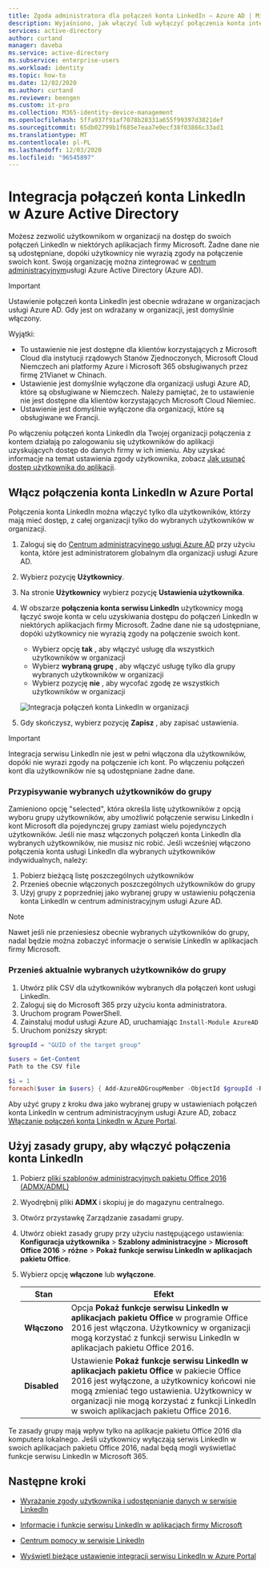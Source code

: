 ```yaml
---
title: Zgoda administratora dla połączeń konta LinkedIn — Azure AD | Microsoft Docs
description: Wyjaśniono, jak włączyć lub wyłączyć połączenia konta integracji z usługą LinkedIn w aplikacjach firmy Microsoft w Azure Active Directory
services: active-directory
author: curtand
manager: daveba
ms.service: active-directory
ms.subservice: enterprise-users
ms.workload: identity
ms.topic: how-to
ms.date: 12/02/2020
ms.author: curtand
ms.reviewer: beengen
ms.custom: it-pro
ms.collection: M365-identity-device-management
ms.openlocfilehash: 5ffa937f91af7078b28331a655f99397d3821def
ms.sourcegitcommit: 65db02799b1f685e7eaa7e0ecf38f03866c33ad1
ms.translationtype: MT
ms.contentlocale: pl-PL
ms.lasthandoff: 12/03/2020
ms.locfileid: "96545897"
---
```

# <a name="integrate-linkedin-account-connections-in-azure-active-directory"></a>Integracja połączeń konta LinkedIn w Azure Active Directory

Możesz zezwolić użytkownikom w organizacji na dostęp do swoich połączeń LinkedIn w niektórych aplikacjach firmy Microsoft. Żadne dane nie są udostępniane, dopóki użytkownicy nie wyrazią zgody na połączenie swoich kont. Swoją organizację można zintegrować w [centrum administracyjnym](https://aad.portal.azure.com)usługi Azure Active Directory (Azure AD).

> [!IMPORTANT]
> Ustawienie połączeń konta LinkedIn jest obecnie wdrażane w organizacjach usługi Azure AD. Gdy jest on wdrażany w organizacji, jest domyślnie włączony.
>
> Wyjątki:
>
> * To ustawienie nie jest dostępne dla klientów korzystających z Microsoft Cloud dla instytucji rządowych Stanów Zjednoczonych, Microsoft Cloud Niemczech ani platformy Azure i Microsoft 365 obsługiwanych przez firmę 21Vianet w Chinach.
> * Ustawienie jest domyślnie wyłączone dla organizacji usługi Azure AD, które są obsługiwane w Niemczech. Należy pamiętać, że to ustawienie nie jest dostępne dla klientów korzystających Microsoft Cloud Niemiec.
> * Ustawienie jest domyślnie wyłączone dla organizacji, które są obsługiwane we Francji.
>
> Po włączeniu połączeń konta LinkedIn dla Twojej organizacji połączenia z kontem działają po zalogowaniu się użytkowników do aplikacji uzyskujących dostęp do danych firmy w ich imieniu. Aby uzyskać informacje na temat ustawienia zgody użytkownika, zobacz [Jak usunąć dostęp użytkownika do aplikacji](../manage-apps/methods-for-removing-user-access.md).

## <a name="enable-linkedin-account-connections-in-the-azure-portal"></a>Włącz połączenia konta LinkedIn w Azure Portal

Połączenia konta LinkedIn można włączyć tylko dla użytkowników, którzy mają mieć dostęp, z całej organizacji tylko do wybranych użytkowników w organizacji.

1. Zaloguj się do [Centrum administracyjnego usługi Azure AD](https://aad.portal.azure.com/) przy użyciu konta, które jest administratorem globalnym dla organizacji usługi Azure AD.
1. Wybierz pozycję **Użytkownicy**.
1. Na stronie **Użytkownicy** wybierz pozycję **Ustawienia użytkownika**.
1. W obszarze **połączenia konta serwisu LinkedIn** użytkownicy mogą łączyć swoje konta w celu uzyskiwania dostępu do połączeń LinkedIn w niektórych aplikacjach firmy Microsoft. Żadne dane nie są udostępniane, dopóki użytkownicy nie wyrazią zgody na połączenie swoich kont.

    * Wybierz opcję **tak** , aby włączyć usługę dla wszystkich użytkowników w organizacji
    * Wybierz **wybraną grupę** , aby włączyć usługę tylko dla grupy wybranych użytkowników w organizacji
    * Wybierz pozycję **nie** , aby wycofać zgodę ze wszystkich użytkowników w organizacji

    ![Integracja połączeń konta LinkedIn w organizacji](./media/linkedin-integration/linkedin-integration.png)

1. Gdy skończysz, wybierz pozycję **Zapisz** , aby zapisać ustawienia.

> [!Important]
> Integracja serwisu LinkedIn nie jest w pełni włączona dla użytkowników, dopóki nie wyrazi zgody na połączenie ich kont. Po włączeniu połączeń kont dla użytkowników nie są udostępniane żadne dane.

### <a name="assign-selected-users-with-a-group"></a>Przypisywanie wybranych użytkowników do grupy

Zamieniono opcję "selected", która określa listę użytkowników z opcją wyboru grupy użytkowników, aby umożliwić połączenie serwisu LinkedIn i kont Microsoft dla pojedynczej grupy zamiast wielu pojedynczych użytkowników. Jeśli nie masz włączonych połączeń konta LinkedIn dla wybranych użytkowników, nie musisz nic robić. Jeśli wcześniej włączono połączenia konta usługi LinkedIn dla wybranych użytkowników indywidualnych, należy:

1. Pobierz bieżącą listę poszczególnych użytkowników
1. Przenieś obecnie włączonych poszczególnych użytkowników do grupy
1. Użyj grupy z poprzedniej jako wybranej grupy w ustawieniu połączenia konta LinkedIn w centrum administracyjnym usługi Azure AD.

> [!NOTE]
> Nawet jeśli nie przeniesiesz obecnie wybranych użytkowników do grupy, nadal będzie można zobaczyć informacje o serwisie LinkedIn w aplikacjach firmy Microsoft.

### <a name="move-currently-selected-users-to-a-group"></a>Przenieś aktualnie wybranych użytkowników do grupy

1. Utwórz plik CSV dla użytkowników wybranych dla połączeń kont usługi LinkedIn.
1. Zaloguj się do Microsoft 365 przy użyciu konta administratora.
1. Uruchom program PowerShell.
1. Zainstaluj moduł usługi Azure AD, uruchamiając `Install-Module AzureAD`
1. Uruchom poniższy skrypt:

  ``` PowerShell
  $groupId = "GUID of the target group"
  
  $users = Get-Content 
  Path to the CSV file
  
  $i = 1
  foreach($user in $users} { Add-AzureADGroupMember -ObjectId $groupId -RefObjectId $user ; Write-Host $i Added $user ; $i++ ; Start-Sleep -Milliseconds 10 }
  ```

Aby użyć grupy z kroku dwa jako wybranej grupy w ustawieniach połączeń konta LinkedIn w centrum administracyjnym usługi Azure AD, zobacz [Włączanie połączeń konta LinkedIn w Azure Portal](#enable-linkedin-account-connections-in-the-azure-portal).

## <a name="use-group-policy-to-enable-linkedin-account-connections"></a>Użyj zasady grupy, aby włączyć połączenia konta LinkedIn

1. Pobierz [pliki szablonów administracyjnych pakietu Office 2016 (ADMX/ADML)](https://www.microsoft.com/download/details.aspx?id=49030)
1. Wyodrębnij pliki **ADMX** i skopiuj je do magazynu centralnego.
1. Otwórz przystawkę Zarządzanie zasadami grupy.
1. Utwórz obiekt zasady grupy przy użyciu następującego ustawienia: **Konfiguracja użytkownika**  >  **Szablony administracyjne**  >  **Microsoft Office 2016**  >  **różne**  >  **Pokaż funkcje serwisu LinkedIn w aplikacjach pakietu Office**.
1. Wybierz opcję **włączone** lub **wyłączone**.
  
   Stan | Efekt
   ------ | ------
   **Włączono** | Opcja **Pokaż funkcje serwisu LinkedIn w aplikacjach pakietu Office** w programie Office 2016 jest włączona. Użytkownicy w organizacji mogą korzystać z funkcji serwisu LinkedIn w aplikacjach pakietu Office 2016.
   **Disabled** | Ustawienie **Pokaż funkcje serwisu LinkedIn w aplikacjach pakietu Office** w pakiecie Office 2016 jest wyłączone, a użytkownicy końcowi nie mogą zmieniać tego ustawienia. Użytkownicy w organizacji nie mogą korzystać z funkcji LinkedIn w swoich aplikacjach pakietu Office 2016.

Te zasady grupy mają wpływ tylko na aplikacje pakietu Office 2016 dla komputera lokalnego. Jeśli użytkownicy wyłączają serwis LinkedIn w swoich aplikacjach pakietu Office 2016, nadal będą mogli wyświetlać funkcje serwisu LinkedIn w Microsoft 365.

## <a name="next-steps"></a>Następne kroki

* [Wyrażanie zgody użytkownika i udostępnianie danych w serwisie LinkedIn](linkedin-user-consent.md)

* [Informacje i funkcje serwisu LinkedIn w aplikacjach firmy Microsoft](https://go.microsoft.com/fwlink/?linkid=850740)

* [Centrum pomocy w serwisie LinkedIn](https://www.linkedin.com/help/linkedin)

* [Wyświetl bieżące ustawienie integracji serwisu LinkedIn w Azure Portal](https://aad.portal.azure.com/#blade/Microsoft_AAD_IAM/UserManagementMenuBlade/UserSettings)